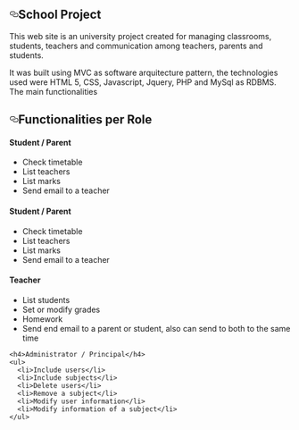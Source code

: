 <h2><a id="user-content-class-features" class="anchor" href="#class-features" aria-hidden="true"><svg aria-hidden="true" class="octicon octicon-link" height="16" version="1.1" viewBox="0 0 16 16" width="16"><path d="M4 9h1v1H4c-1.5 0-3-1.69-3-3.5S2.55 3 4 3h4c1.45 0 3 1.69 3 3.5 0 1.41-.91 2.72-2 3.25V8.59c.58-.45 1-1.27 1-2.09C10 5.22 8.98 4 8 4H4c-.98 0-2 1.22-2 2.5S3 9 4 9zm9-3h-1v1h1c1 0 2 1.22 2 2.5S13.98 12 13 12H9c-.98 0-2-1.22-2-2.5 0-.83.42-1.64 1-2.09V6.25c-1.09.53-2 1.84-2 3.25C6 11.31 7.55 13 9 13h4c1.45 0 3-1.69 3-3.5S14.5 6 13 6z"></path></svg></a>School Project</h2>

<p>This web site is an university project created for managing classrooms, students, teachers and communication among teachers, parents and students.</p>
<p>It was built using MVC as software arquitecture pattern, the technologies used were HTML 5, CSS, Javascript, Jquery, PHP and MySql as RDBMS.</li>
The main functionalities</p>


<h2><a id="user-content-class-features" class="anchor" href="#class-features" aria-hidden="true"><svg aria-hidden="true" class="octicon octicon-link" height="16" version="1.1" viewBox="0 0 16 16" width="16"><path d="M4 9h1v1H4c-1.5 0-3-1.69-3-3.5S2.55 3 4 3h4c1.45 0 3 1.69 3 3.5 0 1.41-.91 2.72-2 3.25V8.59c.58-.45 1-1.27 1-2.09C10 5.22 8.98 4 8 4H4c-.98 0-2 1.22-2 2.5S3 9 4 9zm9-3h-1v1h1c1 0 2 1.22 2 2.5S13.98 12 13 12H9c-.98 0-2-1.22-2-2.5 0-.83.42-1.64 1-2.09V6.25c-1.09.53-2 1.84-2 3.25C6 11.31 7.55 13 9 13h4c1.45 0 3-1.69 3-3.5S14.5 6 13 6z"></path></svg></a>Functionalities per Role</h2>

  <h4>Student / Parent</h4>
    <ul>
      <li>Check timetable</li>
      <li>List teachers</li>
      <li>List marks</li>
      <li>Send email to a teacher</li>
    </ul>
    <h4>Student / Parent</h4>
    <ul>
      <li>Check timetable</li>
      <li>List teachers</li>
      <li>List marks</li>
      <li>Send email to a teacher</li>
    </ul>
    <h4>Teacher</h4>
    <ul>
      <li>List students</li>
      <li>Set or modify grades</li>
      <li>Homework</li>
      <li>Send end email to a parent or student, also can send to both to the same time</li>
    </ul>
    
    <h4>Administrator / Principal</h4>
    <ul>
      <li>Include users</li>
      <li>Include subjects</li>
      <li>Delete users</li>
      <li>Remove a subject</li>
      <li>Modify user information</li>
      <li>Modify information of a subject</li>
    </ul>

